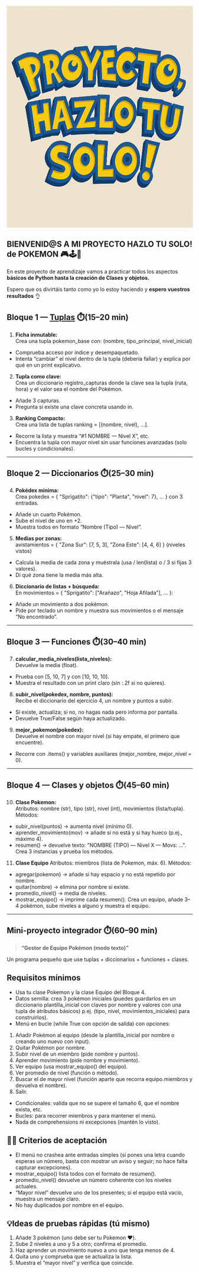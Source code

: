 <p align="center">
  <img src="banner.png" alt="Project banner" width="800" height="600" />
</p>

## BIENVENID@S A MI PROYECTO HAZLO TU SOLO! de POKEMON 🎮🕹️👾

En este proyecto de aprendizaje vamos a practicar todos los aspectos <b>básicos de Python
hasta la creación de Clases y objetos.</b>

Espero que os divirtáis tanto como yo lo estoy haciendo y <b>espero vuestros resultados</b> 👌

## Bloque 1 — [Tuplas](tuplas.py) ⏱️(15–20 min)

1.	<b>Ficha inmutable:</b>
<br>Crea una tupla pokemon_base con: (nombre, tipo_principal, nivel_inicial)</br>
*	Comprueba acceso por índice y desempaquetado.
*	Intenta “cambiar” el nivel dentro de la tupla (debería fallar) y explica por qué en un print explicativo.
2.	<b>Tupla como clave:</b>
<br>Crea un diccionario registro_capturas donde la clave sea la tupla (ruta, hora) y el valor sea el nombre del Pokémon.</br>
*	Añade 3 capturas.
*	Pregunta si existe una clave concreta usando in.
3.	<b>Ranking Compacto:</b>
<br>Crea una lista de tuplas ranking = [(nombre, nivel), ...].</br>
* Recorre la lista y muestra “#1 NOMBRE — Nivel X”, etc.
*	Encuentra la tupla con mayor nivel sin usar funciones avanzadas (solo bucles y condicionales).
________________________________________

## Bloque 2 — Diccionarios ⏱️(25–30 min)

4.	<b>Pokédex mínima:</b>
<br>Crea pokedex = { "Sprigatito": {"tipo": "Planta", "nivel": 7}, ... } con 3 entradas.</br>
*	Añade un cuarto Pokémon.
*	Sube el nivel de uno en +2.
*	Muestra todos en formato “Nombre (Tipo) — Nivel”.
5.	<b>Medias por zonas:</b>
<br>avistamientos = { "Zona Sur": [7, 5, 3], "Zona Este": [4, 4, 6] } (niveles vistos)</br>
*	Calcula la media de cada zona y muéstrala (usa / len(lista) o / 3 si fijas 3 valores).
*	Di qué zona tiene la media más alta.
6.	<b>Diccionario de listas + búsqueda:</b>
<br>En movimientos = { "Sprigatito": ["Arañazo", "Hoja Afilada"], ... }:</br>
*	Añade un movimiento a dos pokémon.
*	Pide por teclado un nombre y muestra sus movimientos o el mensaje “No encontrado”.
________________________________________

## Bloque 3 — Funciones ⏱️(30–40 min)

7.	<b>calcular_media_niveles(lista_niveles):</b>
<br>Devuelve la media (float).</br>
*	Prueba con [5, 10, 7] y con [10, 10, 10].
*	Muestra el resultado con un print claro (sin :.2f si no quieres).
8.	<b>subir_nivel(pokedex, nombre, puntos):</b>
<br>Recibe el diccionario del ejercicio 4, un nombre y puntos a subir.</br>
*	Si existe, actualiza; si no, no hagas nada pero informa por pantalla.
*	Devuelve True/False según haya actualizado.
9.	<b>mejor_pokemon(pokedex):</b>
<br>Devuelve el nombre con mayor nivel (si hay empate, el primero que encuentre).</br>
*	Recorre con .items() y variables auxiliares (mejor_nombre, mejor_nivel = 0).
________________________________________

## Bloque 4 — Clases y objetos ⏱️(45–60 min)

10.	<b>Clase Pokemon:</b>
<br>Atributos: nombre (str), tipo (str), nivel (int), movimientos (lista/tupla).</br>
Métodos:
*	subir_nivel(puntos) → aumenta nivel (mínimo 0).
*	aprender_movimiento(mov) → añade si no está y si hay hueco (p.ej., máximo 4).
*	resumen() → devuelve texto: "NOMBRE (TIPO) — Nivel X — Movs: ...".
Crea 3 instancias y prueba los métodos.
11.	<b>Clase Equipo</b>
Atributos: miembros (lista de Pokemon, máx. 6).
Métodos:
*	agregar(pokemon) → añade si hay espacio y no está repetido por nombre.
*	quitar(nombre) → elimina por nombre si existe.
*	promedio_nivel() → media de niveles.
*	mostrar_equipo() → imprime cada resumen().
Crea un equipo, añade 3–4 pokémon, sube niveles a alguno y muestra el equipo.
________________________________________

## Mini-proyecto integrador ⏱️(60–90 min)

> <b>“Gestor de Equipo Pokémon (modo texto)”</b>

Un programa pequeño que use tuplas + diccionarios + funciones + clases.
## Requisitos mínimos
*	Usa tu clase Pokemon y la clase Equipo del Bloque 4.
*	Datos semilla: crea 3 pokémon iniciales (puedes guardarlos en un diccionario plantilla_inicial con claves por nombre y valores con una tupla de atributos básicos)
  p.ej. (tipo, nivel, movimientos_iniciales) para construirlos).
*	Menú en bucle (while True con opción de salida) con opciones:
1.	Añadir Pokémon al equipo (desde la plantilla_inicial por nombre o creando uno nuevo con input).
2.	Quitar Pokémon por nombre.
3.	Subir nivel de un miembro (pide nombre y puntos).
4.	Aprender movimiento (pide nombre y movimiento).
5.	Ver equipo (usa mostrar_equipo() del equipo).
6.	Ver promedio de nivel (función o método).
7.	Buscar el de mayor nivel (función aparte que recorra equipo.miembros y devuelva el nombre).
8.	Salir.
*	Condicionales: valida que no se supere el tamaño 6, que el nombre exista, etc.
*	Bucles: para recorrer miembros y para mantener el menú.
*	Nada de comprehensions ni excepciones (mantén lo visto).

## 👍🏻 Criterios de aceptación
*	El menú no crashea ante entradas simples (si pones una letra cuando esperas un número, basta con mostrar un aviso y seguir; no hace falta capturar excepciones).
*	mostrar_equipo() lista todos con el formato de resumen().
*	promedio_nivel() devuelve un número coherente con los niveles actuales.
*	“Mayor nivel” devuelve uno de los presentes; si el equipo está vacío, muestra un mensaje claro.
*	No hay duplicados por nombre en el equipo.

## 💡Ideas de pruebas rápidas (tú mismo)
1.	Añade 3 pokémon (uno debe ser tu Pokemon ❤️).
2.	Sube 2 niveles a uno y 5 a otro; confirma el promedio.
3.	Haz aprender un movimiento nuevo a uno que tenga menos de 4.
4.	Quita uno y comprueba que se actualiza la lista.
5.	Muestra el “mayor nivel” y verifica que coincide.
 
